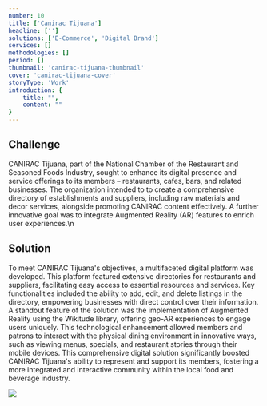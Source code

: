 ```yaml
---
number: 10
title: ['Canirac Tijuana']
headline: ['']
solutions: ['E-Commerce', 'Digital Brand']
services: []
methodologies: []
period: []
thumbnail: 'canirac-tijuana-thumbnail'
cover: 'canirac-tijuana-cover'
storyType: 'Work'
introduction: {
    title: "",
    content: ""
}
---
```


## Challenge

CANIRAC Tijuana, part of the National Chamber of the Restaurant and Seasoned Foods Industry, sought to enhance its digital presence and service offerings to its members – restaurants, cafes, bars, and related businesses. The organization intended to to create a comprehensive directory of establishments and suppliers, including raw materials and decor services, alongside promoting CANIRAC content effectively. A further innovative goal was to integrate Augmented Reality (AR) features to enrich user experiences.\n

## Solution

To meet CANIRAC Tijuana's objectives, a multifaceted digital platform was developed. This platform featured extensive directories for restaurants and suppliers, facilitating easy access to essential resources and services. Key functionalities included the ability to add, edit, and delete listings in the directory, empowering businesses with direct control over their information. A standout feature of the solution was the implementation of Augmented Reality using the Wikitude library, offering geo-AR experiences to engage users uniquely. This technological enhancement allowed members and patrons to interact with the physical dining environment in innovative ways, such as viewing menus, specials, and restaurant stories through their mobile devices. This comprehensive digital solution significantly boosted CANIRAC Tijuana's ability to represent and support its members, fostering a more integrated and interactive community within the local food and beverage industry.

![](/work/canirac-tijuana-figure-1.jpg)
